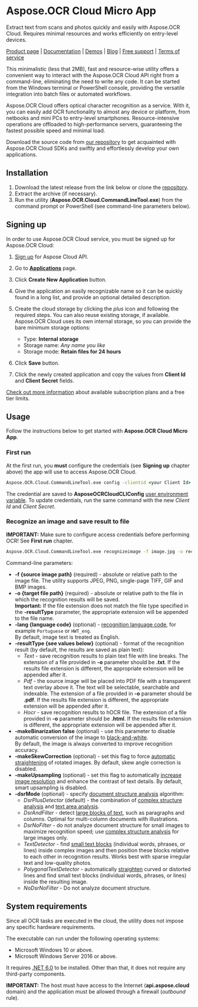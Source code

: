 # Aspose.OCR Cloud Micro App

Extract text from scans and photos quickly and easily with Aspose.OCR Cloud. Requires minimal resources and works efficiently on entry-level devices.

[Product page](https://products.aspose.cloud/ocr/) | [Documentation](https://docs.aspose.cloud/ocr/) | [Demos](https://github.com/aspose-ocr-cloud) | [Blog](https://blog.aspose.cloud/category/ocr/) | [Free support](https://forum.aspose.cloud/c/ocr/12) | [Terms of service](https://about.aspose.cloud/legal/tos/)

This minimalistic (less that 2MB), fast and resource-wise utility offers a convenient way to interact with the Aspose.OCR Cloud API right from a command-line, eliminating the need to write any code. It can be started from the Windows terminal or PowerShell console, providing the versatile integration into batch files or automated workflows.

Aspose.OCR Cloud offers optical character recognition as a service. With it, you can easily add OCR functionality to almost any device or platform, from netbooks and mini PCs to entry-level smartphones. Resource-intensive operations are offloaded to high-performance servers, guaranteeing the fastest possible speed and minimal load.

Download the source code from [our repository](https://github.com/aspose-ocr-cloud/aspose-ocr-cloud-cli/releases/tag/24.01.0) to get acquainted with Aspose.OCR Cloud SDKs and swiftly and effortlessly develop your own applications.

## Installation

1. Download the latest release from the link below or clone the [repository](https://github.com/aspose-ocr-cloud/aspose-ocr-cloud-cli/).
2. Extract the archive (if necessary).
3. Run the utility (**Aspose.OCR.Cloud.CommandLineTool.exe**) from the command prompt or PowerShell (see command-line parameters below).

## Signing up

In order to use Aspose.OCR Cloud service, you must be signed up for Aspose.OCR Cloud:

1. [Sign up](https://docs.aspose.cloud/ocr/sign-up/) for Aspose Cloud API.
2. Go to [**Applications**](https://dashboard.aspose.cloud/applications) page.
3. Click **Create New Application** button.
4. Give the application an easily recognizable name so it can be quickly found in a long list, and provide an optional detailed description.
5. Create the cloud storage by clicking the _plus_ icon and following the required steps. You can also reuse existing storage, if available.   
   Aspose.OCR Cloud uses its own internal storage, so you can provide the bare minimum storage options:

    - Type: **Internal storage**
    - Storage name: _Any name you like_
    - Storage mode: **Retain files for 24 hours**

6. Click **Save** button.
7. Click the newly created application and copy the values from **Client Id** and **Client Secret** fields.

[Check out more information](https://docs.aspose.cloud/ocr/subscription/) about available subscription plans and a free tier limits.

## Usage

Follow the instructions below to get started with **Aspose.OCR Cloud Micro App**.

### First run

At the first run, you **must** configure the credentials (see **Signing up** chapter above) the app will use to access Aspose.OCR Cloud.

```cmd
Aspose.OCR.Cloud.CommandLineTool.exe config -clientid <your Client Id> -secret <your Client Secret>
```

The credential are saved to **AsposeOCRCloudCLIConfig** [user environment variable](https://learn.microsoft.com/en-us/windows/win32/shell/user-environment-variables). To update credentials, run the same command with the new _Client Id_ and _Client Secret_.

### Recognize an image and save result to file

**IMPORTANT:** Make sure to configure access credentials before performing OCR! See **First run** chapter.

```cmd
Aspose.OCR.Cloud.CommandLineTool.exe recognizeimage -f image.jpg -o recognition.pdf -lang Portuguese
```

Command-line parameters:

- **-f {source image path}** (required) - absolute or relative path to the image file. The utility supports JPEG, PNG, single-page TIFF, GIF and BMP images.
- **-o {target file path}** (required) - absolute or relative path to the file in which the recognition results will be saved.  
  **Important:** If the file extension does not match the file type specified in the **-resultType** parameter, the appropriate extension will be appended to the file name.
- **-lang {language code}** (optional) - [recognition language code](https://docs.aspose.cloud/ocr/supported-languages/), for example `Portuguese` or `HWT_eng`.  
  By default, image text is treated as English.
- **-resultType {see values below}** (optional) - format of the recognition result (by default, the results are saved as plain text):
    - _Text_ - save recognition results to plain text file with line breaks. The extension of a file provided in **-o** parameter should be **.txt**. If the results file extension is different, the appropriate extension will be appended after it.
    - _Pdf_ - the source image will be placed into PDF file with a transparent text overlay above it. The text will be selectable, searchable and indexable. The extension of a file provided in **-o** parameter should be **.pdf**. If the results file extension is different, the appropriate extension will be appended after it.
    - _Hocr_ - save recognition results to hOCR file. The extension of a file provided in **-o** parameter should be **.html**. If the results file extension is different, the appropriate extension will be appended after it.
- **-makeBinarization false** (optional) - use this parameter to disable automatic conversion of the image to [black-and-white](https://docs.aspose.cloud/ocr/binarize-image/).  
  By default, the image is always converted to improve recognition accuracy.
- **-makeSkewCorrection** (optional) - set this flag to force [automatic straightening](https://docs.aspose.cloud/ocr/deskew-image/) of rotated images.
  By default, skew angle correction is disabled.
- **-makeUpsampling** (optional) - set this flag to automatically [increase image resolution](https://docs.aspose.cloud/ocr/upsample-image/) and enhance the contrast of text details.
  By default, smart upsampling is disabled.
- **-dsrMode** (optional) - specify [document structure analysis](https://docs.aspose.cloud/ocr/structure-analysis/) algorithm:
    - _DsrPlusDetector_ (default) - the combination of [complex structure analysis](https://docs.aspose.cloud/ocr/structure-analysis/complex/) and [text area analysis](https://docs.aspose.cloud/ocr/structure-analysis/text/).
    - _DsrAndFilter_ - detect [large blocks of text](https://docs.aspose.cloud/ocr/structure-analysis/complex/), such as paragraphs and columns. Optimal for multi-column documents with illustrations.
    - _DsrNoFilter_ - do not analyze document structure for small images to maximize recognition speed; use [complex structure analysis](https://docs.aspose.cloud/ocr/structure-analysis/complex/) for large images only.
    - _TextDetector_ - find [small text blocks](https://docs.aspose.cloud/ocr/structure-analysis/text/) (individual words, phrases, or lines) inside complex images and then position these blocks relative to each other in recognition results. Works best with sparse irregular text and low-quality photos.
    - _PolygonalTextDetector_ - automatically [straighten](https://docs.aspose.cloud/ocr/structure-analysis/curved/) curved or distorted lines and find small text blocks (individual words, phrases, or lines) inside the resulting image.
    - _NoDsrNoFilter_ - Do not analyze document structure.

## System requirements

Since all OCR tasks are executed in the cloud, the utility does not impose any specific hardware requirements.

The executable can run under the following operating systems:

- Microsoft Windows 10 or above.
- Microsoft Windows Server 2016 or above.

It requires [.NET 6.0](https://dotnet.microsoft.com/en-us/download/dotnet/6.0) to be installed. Other than that, it does not require any third-party components.

**IMPORTANT:** The host must have access to the Internet (**api.aspose.cloud** domain) and the application must be allowed through a firewall (_outbound_ rule).
